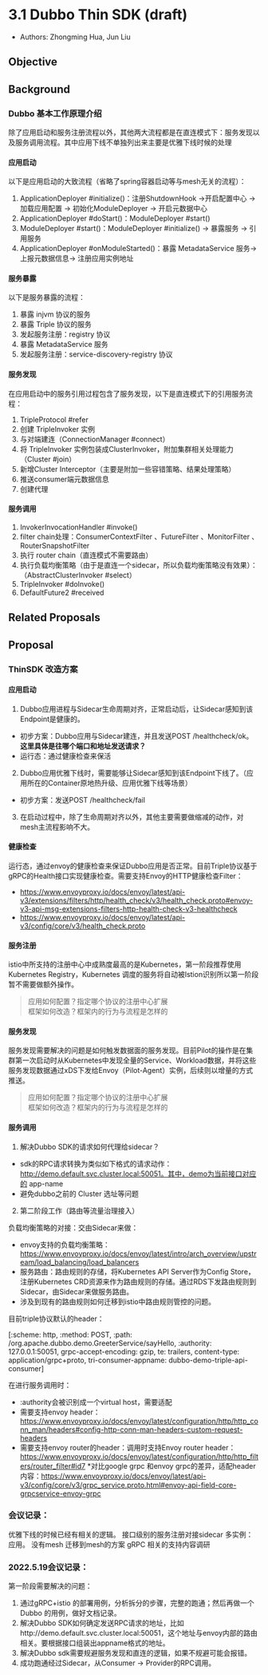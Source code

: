 # 3.1 Dubbo Thin SDK (draft)
* Authors: Zhongming Hua, Jun Liu

## Objective
## Background
### Dubbo 基本工作原理介绍

除了应用启动和服务注册流程以外，其他两大流程都是在直连模式下：服务发现以及服务调用流程。其中应用下线不单独列出来主要是优雅下线时候的处理
#### 应用启动
以下是应用启动的大致流程（省略了spring容器启动等与mesh无关的流程）：
1. ApplicationDeployer #initialize()：注册ShutdownHook ->开启配置中心 -> 加载应用配置 -> 初始化ModuleDeployer -> 开启元数据中心
2. ApplicationDeployer #doStart()：ModuleDeployer #start()
3. ModuleDeployer #start()：ModuleDeployer #initialize() -> 暴露服务 -> 引用服务
4. ApplicationDeployer #onModuleStarted()：暴露 MetadataService 服务-> 上报元数据信息-> 注册应用实例地址
#### 服务暴露
   以下是服务暴露的流程：
1. 暴露 injvm 协议的服务
2. 暴露 Triple 协议的服务
3. 发起服务注册：registry 协议
4. 暴露 MetadataService 服务
5. 发起服务注册：service-discovery-registry 协议
#### 服务发现
   在应用启动中的服务引用过程包含了服务发现，以下是直连模式下的引用服务流程：

1. TripleProtocol #refer
2. 创建 TripleInvoker 实例
3. 与对端建连（ConnectionManager #connect）
4. 将 TripleInvoker 实例包装成ClusterInvoker，附加集群相关处理能力（Cluster #join）
5. 新增Cluster Interceptor（主要是附加一些容错策略、结果处理策略）
6. 推送consumer端元数据信息
7. 创建代理

#### 服务调用
1. InvokerInvocationHandler #invoke()
2. filter chain处理：ConsumerContextFilter 、FutureFilter 、MonitorFilter 、RouterSnapshotFilter
3. 执行 router chain（直连模式不需要路由）
4. 执行负载均衡策略（由于是直连一个sidecar，所以负载均衡策略没有效果）：（AbstractClusterInvoker #select）
5. TripleInvoker #doInvoke()
6. DefaultFuture2 #received

## Related Proposals
## Proposal

### ThinSDK 改造方案
#### 应用启动
1. Dubbo应用进程与Sidecar生命周期对齐，正常启动后，让Sidecar感知到该Endpoint是健康的。
  * 初步方案：Dubbo应用与Sidecar建连，并且发送POST /healthcheck/ok。**这里具体是往哪个端口和地址发送请求？**
  * 运行态：通过健康检查来保活

2. Dubbo应用优雅下线时，需要能够让Sidecar感知到该Endpoint下线了。（应用所在的Container原地热升级、应用优雅下线等场景）
  * 初步方案：发送POST /healthcheck/fail

3. 在启动过程中，除了生命周期对齐以外，其他主要需要做缩减的动作，对mesh主流程影响不大。

#### 健康检查
运行态，通过envoy的健康检查来保证Dubbo应用是否正常。目前Triple协议基于gRPC的Health接口实现健康检查。需要支持Envoy的HTTP健康检查Filter：
* https://www.envoyproxy.io/docs/envoy/latest/api-v3/extensions/filters/http/health_check/v3/health_check.proto#envoy-v3-api-msg-extensions-filters-http-health-check-v3-healthcheck
* https://www.envoyproxy.io/docs/envoy/latest/api-v3/config/core/v3/health_check.proto


#### 服务注册
istio中所支持的注册中心中成熟度最高的是Kubernetes，第一阶段推荐使用Kubernetes Registry，Kubernetes 调度的服务将自动被Istion识别所以第一阶段暂不需要做额外操作。

> 应用如何配置？指定哪个协议的注册中心扩展  
> 框架如何改造？框架内的行为与流程是怎样的  

#### 服务发现
服务发现需要解决的问题是如何触发数据面的服务发现。目前Pilot的操作是在集群第一次启动时从Kubernetes中发现全量的Service、Workload数据，并将这些服务发现数据通过xDS下发给Envoy（Pilot-Agent）实例，后续则以增量的方式推送。

> 应用如何配置？指定哪个协议的注册中心扩展  
> 框架如何改造？框架内的行为与流程是怎样的  

#### 服务调用
1. 解决Dubbo SDK的请求如何代理给sidecar？
  * sdk的RPC请求转换为类似如下格式的请求动作：http://demo.default.svc.cluster.local:50051。其中，demo为当前接口对应的 app-name
  * 避免dubbo之前的 Cluster 选址等问题

2. 第二阶段工作（路由等流量治理接入）

负载均衡策略的对接：交由Sidecar来做：
  * envoy支持的负载均衡策略：https://www.envoyproxy.io/docs/envoy/latest/intro/arch_overview/upstream/load_balancing/load_balancers
  * 服务路由：路由规则的存储，将Kubernetes API Server作为Config Store，注册Kubernetes CRD资源来作为路由规则的存储。通过RDS下发路由规则到Sidecar，由Sidecar来做服务路由。
  * 涉及到现有的路由规则如何迁移到istio中路由规则管控的问题。

目前triple协议默认的header：

[:scheme: http, :method: POST, :path: /org.apache.dubbo.demo.GreeterService/sayHello, :authority: 127.0.0.1:50051, grpc-accept-encoding: gzip, te: trailers, content-type: application/grpc+proto, tri-consumer-appname: dubbo-demo-triple-api-consumer]

在进行服务调用时：
  * :authority会被识别成一个virtual host，需要适配
  * 需要支持envoy header：https://www.envoyproxy.io/docs/envoy/latest/configuration/http/http_conn_man/headers#config-http-conn-man-headers-custom-request-headers
  * 需要支持envoy router的header：调用时支持Envoy router header：https://www.envoyproxy.io/docs/envoy/latest/configuration/http/http_filters/router_filter#id7
  *对比google grpc 和envoy grpc的差异，适配header内容：https://www.envoyproxy.io/docs/envoy/latest/api-v3/config/core/v3/grpc_service.proto.html#envoy-api-field-core-grpcservice-envoy-grpc


### 会议记录：
优雅下线的时候已经有相关的逻辑。
接口级别的服务注册对接sidecar
多实例：应用。
没有mesh 迁移到mesh的方案
gRPC 相关的支持内容调研

### 2022.5.19会议记录：
第一阶段需要解决的问题：
1. 通过gRPC+istio 的部署用例，分析拆分的步骤，完整的跑通；然后再做一个 Dubbo 的用例，做好文档记录。
2. 解决Dubbo SDK如何确定发送RPC请求的地址，比如http://demo.default.svc.cluster.local:50051，这个地址与envoy内部的路由相关。要根据接口组装出appname格式的地址。
3. 解决Dubbo sdk需要规避服务发现和直连的逻辑，如果不规避可能会报错。
4. 成功跑通经过Sidecar，从Consumer -> Provider的RPC调用。
